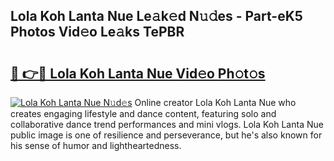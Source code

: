 ## Lola Koh Lanta Nue Le𝚊k𝚎d N𝚞𝚍es - Part-eK5 Photos Vid𝚎o Le𝚊ks TePBR

# <h2><a href="http://fb1kq8.evod.top/?m=Lola+Koh+Lanta+Nue">🔗 👉🔴 Lola Koh Lanta Nue Vid𝚎o Ph𝚘t𝚘s</a></h2>

[![Lola Koh Lanta Nue N𝚞d𝚎s](https://i.imgur.com/8V9OHl7.gif)](http://fb1kq8.evod.top/?m=Lola+Koh+Lanta+Nue)
Online creator Lola Koh Lanta Nue who creates engaging lifestyle and dance content, featuring solo and collaborative dance trend performances and mini vlogs. Lola Koh Lanta Nue public image is one of resilience and perseverance, but he's also known for his sense of humor and lightheartedness. 

